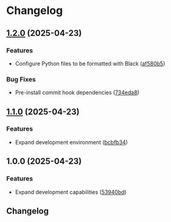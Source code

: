 # Changelog

## [1.2.0](https://github.com/jwbennet/dev-container-demo/compare/v1.1.0...v1.2.0) (2025-04-23)


### Features

* Configure Python files to be formatted with Black ([af580b5](https://github.com/jwbennet/dev-container-demo/commit/af580b5b379abd3cdc92717d2744838b0a0c90e2))


### Bug Fixes

* Pre-install commit hook dependencies ([734eda8](https://github.com/jwbennet/dev-container-demo/commit/734eda8167e96ae55a5d63e8729ea46a8689a669))

## [1.1.0](https://github.com/jwbennet/dev-container-demo/compare/v1.0.0...v1.1.0) (2025-04-23)


### Features

* Expand development environment ([bcbfb34](https://github.com/jwbennet/dev-container-demo/commit/bcbfb348f1c200c3c2abbb5af9d1ede7e0d97e29))

## 1.0.0 (2025-04-23)


### Features

* Expand development capabilities ([53940bd](https://github.com/jwbennet/dev-container-demo/commit/53940bdb44a8fbbe32e8976552ac6cc8d95f103f))

## Changelog
